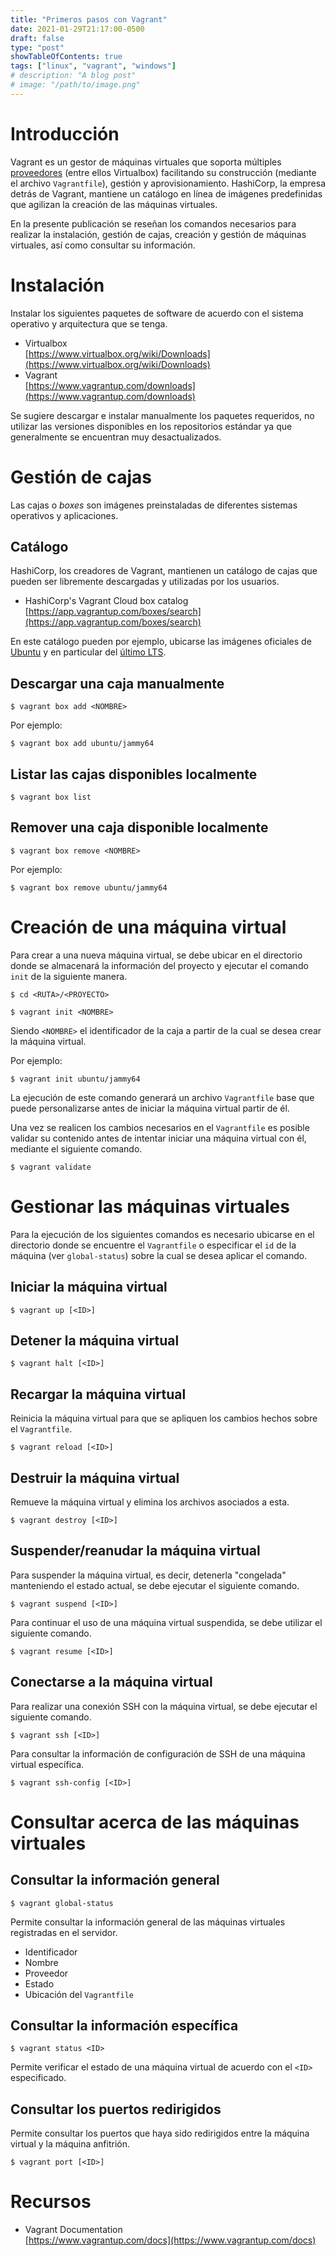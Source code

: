 ```yaml
---
title: "Primeros pasos con Vagrant"
date: 2021-01-29T21:17:00-0500 
draft: false
type: "post"
showTableOfContents: true
tags: ["linux", "vagrant", "windows"]
# description: "A blog post"
# image: "/path/to/image.png"
---
```


# Introducción

Vagrant es un gestor de máquinas virtuales que soporta múltiples [proveedores](https://www.vagrantup.com/docs/providers) (entre ellos Virtualbox) facilitando su construcción (mediante el archivo `Vagrantfile`), gestión y aprovisionamiento.  HashiCorp, la empresa detrás de Vagrant, mantiene un catálogo en línea de imágenes predefinidas que agilizan la creación de las máquinas virtuales.

En la presente publicación se reseñan los comandos necesarios para realizar la instalación, gestión de cajas, creación y gestión de máquinas virtuales, así como consultar su información.

# Instalación

Instalar los siguientes paquetes de software de acuerdo con el sistema operativo y arquitectura que se tenga.

- Virtualbox  
  [https://www.virtualbox.org/wiki/Downloads](https://www.virtualbox.org/wiki/Downloads)
- Vagrant  
  [https://www.vagrantup.com/downloads](https://www.vagrantup.com/downloads)

Se sugiere descargar e instalar manualmente los paquetes requeridos, no utilizar las versiones disponibles en los repositorios estándar ya que generalmente se encuentran muy desactualizados.

# Gestión de cajas

Las cajas o *boxes* son imágenes preinstaladas de diferentes sistemas operativos y aplicaciones.

## Catálogo

HashiCorp, los creadores de Vagrant, mantienen un catálogo de cajas que pueden ser libremente descargadas y utilizadas por los usuarios.

- HashiCorp's Vagrant Cloud box catalog  
  [https://app.vagrantup.com/boxes/search](https://app.vagrantup.com/boxes/search)

En este catálogo pueden por ejemplo, ubicarse las imágenes oficiales de [Ubuntu](https://app.vagrantup.com/ubuntu) y en particular del [último LTS](https://app.vagrantup.com/ubuntu/boxes/jammy64).

## Descargar una caja manualmente

```
$ vagrant box add <NOMBRE>
```
Por ejemplo:

```
$ vagrant box add ubuntu/jammy64
```

## Listar las cajas disponibles localmente

```
$ vagrant box list
```

## Remover una caja disponible localmente

```
$ vagrant box remove <NOMBRE>
```

Por ejemplo:

```
$ vagrant box remove ubuntu/jammy64
```

# Creación de una máquina virtual

Para crear a una nueva máquina virtual, se debe ubicar en el directorio donde se almacenará la información del proyecto y ejecutar el comando `init` de la siguiente manera.

```
$ cd <RUTA>/<PROYECTO>

$ vagrant init <NOMBRE>
```

Siendo `<NOMBRE>` el identificador de la caja a partir de la cual se desea crear la máquina virtual.

Por ejemplo:

```
$ vagrant init ubuntu/jammy64
```

La ejecución de este comando generará un archivo `Vagrantfile` base que puede personalizarse antes de iniciar la máquina virtual partir de él.

Una vez se realicen los cambios necesarios en el `Vagrantfile` es posible validar su contenido antes de intentar iniciar una máquina virtual con él, mediante el siguiente comando.

```
$ vagrant validate
```

# Gestionar las máquinas virtuales

Para la ejecución de los siguientes comandos es necesario ubicarse en el directorio donde se encuentre el `Vagrantfile` o especificar el `id` de la máquina (ver `global-status`) sobre la cual se desea aplicar el comando.

## Iniciar la máquina virtual

```
$ vagrant up [<ID>]
```

## Detener la máquina virtual

```
$ vagrant halt [<ID>]
```

## Recargar la máquina virtual

Reinicia la máquina virtual para que se apliquen los cambios hechos sobre el `Vagrantfile`.

```
$ vagrant reload [<ID>]
```

## Destruir la máquina virtual

Remueve la máquina virtual y elimina los archivos asociados a esta.

```
$ vagrant destroy [<ID>]
```

## Suspender/reanudar la máquina virtual

Para suspender la máquina virtual, es decir, detenerla "congelada" manteniendo el estado actual, se debe ejecutar el siguiente comando.

```
$ vagrant suspend [<ID>]
```

Para continuar el uso de una máquina virtual suspendida, se debe utilizar el siguiente comando.

```
$ vagrant resume [<ID>]
```

## Conectarse a la máquina virtual

Para realizar una conexión SSH con la máquina virtual, se debe ejecutar el siguiente comando.

```
$ vagrant ssh [<ID>]
```

Para consultar la información de configuración de SSH de una máquina virtual específica.

```
$ vagrant ssh-config [<ID>]
```

# Consultar acerca de las máquinas virtuales

## Consultar la información general

```
$ vagrant global-status
```

Permite consultar la información general de las máquinas virtuales registradas en el servidor.

- Identificador
- Nombre
- Proveedor
- Estado
- Ubicación del `Vagrantfile`

## Consultar la información específica

```
$ vagrant status <ID>
```  

Permite verificar el estado de una máquina virtual de acuerdo con el `<ID>` especificado.

## Consultar los puertos redirigidos

Permite consultar los puertos que haya sido redirigidos entre la máquina virtual y la máquina anfitrión.

```
$ vagrant port [<ID>]
```  

# Recursos

- Vagrant Documentation  
  [https://www.vagrantup.com/docs](https://www.vagrantup.com/docs)
